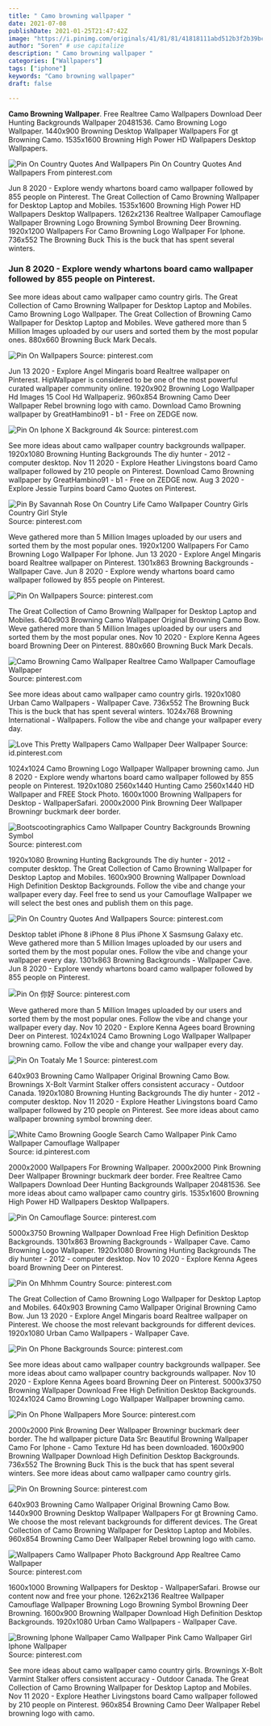 ```yaml
---
title: " Camo browning wallpaper "
date: 2021-07-08
publishDate: 2021-01-25T21:47:42Z
image: "https://i.pinimg.com/originals/41/81/81/41818111abd512b3f2b39bca9bb8221e.png"
author: "Soren" # use capitalize
description: " Camo browning wallpaper "
categories: ["Wallpapers"]
tags: ["iphone"]
keywords: "Camo browning wallpaper"
draft: false

---
```



**Camo Browning Wallpaper**. Free Realtree Camo Wallpapers Download Deer Hunting Backgrounds Wallpaper 20481536. Camo Browning Logo Wallpaper. 1440x900 Browning Desktop Wallpaper Wallpapers For gt Browning Camo. 1535x1600 Browning High Power HD Wallpapers Desktop Wallpapers.

![Pin On Country Quotes And Wallpapers](https://i.pinimg.com/originals/78/9b/04/789b048c45df0fe7335a27958964734d.jpg "Pin On Country Quotes And Wallpapers")
Pin On Country Quotes And Wallpapers From pinterest.com


Jun 8 2020 - Explore wendy whartons board camo wallpaper followed by 855 people on Pinterest. The Great Collection of Camo Browning Wallpaper for Desktop Laptop and Mobiles. 1535x1600 Browning High Power HD Wallpapers Desktop Wallpapers. 1262x2136 Realtree Wallpaper Camouflage Wallpaper Browning Logo Browning Symbol Browning Deer Browning. 1920x1200 Wallpapers For Camo Browning Logo Wallpaper For Iphone. 736x552 The Browning Buck This is the buck that has spent several winters.

### Jun 8 2020 - Explore wendy whartons board camo wallpaper followed by 855 people on Pinterest.

See more ideas about camo wallpaper camo country girls. The Great Collection of Camo Browning Wallpaper for Desktop Laptop and Mobiles. Camo Browning Logo Wallpaper. The Great Collection of Browning Camo Wallpaper for Desktop Laptop and Mobiles. Weve gathered more than 5 Million Images uploaded by our users and sorted them by the most popular ones. 880x660 Browning Buck Mark Decals.


![Pin On Wallpapers](https://i.pinimg.com/originals/0a/50/34/0a503408a0a03b9b4bfa789ab182e9ed.jpg "Pin On Wallpapers")
Source: pinterest.com

Jun 13 2020 - Explore Angel Mingaris board Realtree wallpaper on Pinterest. HipWallpaper is considered to be one of the most powerful curated wallpaper community online. 1920x902 Browning Logo Wallpaper Hd Images 15 Cool Hd Wallpaperiz. 960x854 Browning Camo Deer Wallpaper Rebel browning logo with camo. Download Camo Browning wallpaper by GreatHambino91 - b1 - Free on ZEDGE now.

![Pin On Iphone X Background 4k](https://i.pinimg.com/736x/e7/24/5b/e7245bd6beb1a52335466c78fb0381f4.jpg "Pin On Iphone X Background 4k")
Source: pinterest.com

See more ideas about camo wallpaper country backgrounds wallpaper. 1920x1080 Browning Hunting Backgrounds The diy hunter - 2012 - computer desktop. Nov 11 2020 - Explore Heather Livingstons board Camo wallpaper followed by 210 people on Pinterest. Download Camo Browning wallpaper by GreatHambino91 - b1 - Free on ZEDGE now. Aug 3 2020 - Explore Jessie Turpins board Camo Quotes on Pinterest.

![Pin By Savannah Rose On Country Life Camo Wallpaper Country Girls Country Girl Style](https://i.pinimg.com/originals/ae/a4/57/aea4570f40029e7e749ff8ce9a070b85.jpg "Pin By Savannah Rose On Country Life Camo Wallpaper Country Girls Country Girl Style")
Source: pinterest.com

Weve gathered more than 5 Million Images uploaded by our users and sorted them by the most popular ones. 1920x1200 Wallpapers For Camo Browning Logo Wallpaper For Iphone. Jun 13 2020 - Explore Angel Mingaris board Realtree wallpaper on Pinterest. 1301x863 Browning Backgrounds - Wallpaper Cave. Jun 8 2020 - Explore wendy whartons board camo wallpaper followed by 855 people on Pinterest.

![Pin On Wallpapers](https://i.pinimg.com/originals/00/0b/6f/000b6f02bdba6297680de3261b012364.jpg "Pin On Wallpapers")
Source: pinterest.com

The Great Collection of Camo Browning Wallpaper for Desktop Laptop and Mobiles. 640x903 Browning Camo Wallpaper Original Browning Camo Bow. Weve gathered more than 5 Million Images uploaded by our users and sorted them by the most popular ones. Nov 10 2020 - Explore Kenna Agees board Browning Deer on Pinterest. 880x660 Browning Buck Mark Decals.

![Camo Browning Camo Wallpaper Realtree Camo Wallpaper Camouflage Wallpaper](https://i.pinimg.com/originals/af/d2/7c/afd27cce070a4a01253847691cd2f3d4.jpg "Camo Browning Camo Wallpaper Realtree Camo Wallpaper Camouflage Wallpaper")
Source: pinterest.com

See more ideas about camo wallpaper camo country girls. 1920x1080 Urban Camo Wallpapers - Wallpaper Cave. 736x552 The Browning Buck This is the buck that has spent several winters. 1024x768 Browning International - Wallpapers. Follow the vibe and change your wallpaper every day.

![Love This Pretty Wallpapers Camo Wallpaper Deer Wallpaper](https://i.pinimg.com/originals/b9/ae/25/b9ae253486e27436b79a6c90f05de065.jpg "Love This Pretty Wallpapers Camo Wallpaper Deer Wallpaper")
Source: id.pinterest.com

1024x1024 Camo Browning Logo Wallpaper Wallpaper browning camo. Jun 8 2020 - Explore wendy whartons board camo wallpaper followed by 855 people on Pinterest. 1920x1080 2560x1440 Hunting Camo 2560x1440 HD Wallpaper and FREE Stock Photo. 1600x1000 Browning Wallpapers for Desktop - WallpaperSafari. 2000x2000 Pink Browning Deer Wallpaper Browningr buckmark deer border.

![Bootscootingraphics Camo Wallpaper Country Backgrounds Browning Symbol](https://i.pinimg.com/originals/30/9d/cf/309dcf0e8408f77e265a2bac595e640b.jpg "Bootscootingraphics Camo Wallpaper Country Backgrounds Browning Symbol")
Source: pinterest.com

1920x1080 Browning Hunting Backgrounds The diy hunter - 2012 - computer desktop. The Great Collection of Camo Browning Wallpaper for Desktop Laptop and Mobiles. 1600x900 Browning Wallpaper Download High Definition Desktop Backgrounds. Follow the vibe and change your wallpaper every day. Feel free to send us your Camouflage Wallpaper we will select the best ones and publish them on this page.

![Pin On Country Quotes And Wallpapers](https://i.pinimg.com/originals/78/9b/04/789b048c45df0fe7335a27958964734d.jpg "Pin On Country Quotes And Wallpapers")
Source: pinterest.com

Desktop tablet iPhone 8 iPhone 8 Plus iPhone X Sasmsung Galaxy etc. Weve gathered more than 5 Million Images uploaded by our users and sorted them by the most popular ones. Follow the vibe and change your wallpaper every day. 1301x863 Browning Backgrounds - Wallpaper Cave. Jun 8 2020 - Explore wendy whartons board camo wallpaper followed by 855 people on Pinterest.

![Pin On 你好](https://i.pinimg.com/736x/17/c7/7f/17c77f3552bea548455683b0bb65a02e.jpg "Pin On 你好")
Source: pinterest.com

Weve gathered more than 5 Million Images uploaded by our users and sorted them by the most popular ones. Follow the vibe and change your wallpaper every day. Nov 10 2020 - Explore Kenna Agees board Browning Deer on Pinterest. 1024x1024 Camo Browning Logo Wallpaper Wallpaper browning camo. Follow the vibe and change your wallpaper every day.

![Pin On Toataly Me 1](https://i.pinimg.com/236x/8a/c4/f6/8ac4f69e0f797e54edffc3c7b5a1f06c.jpg "Pin On Toataly Me 1")
Source: pinterest.com

640x903 Browning Camo Wallpaper Original Browning Camo Bow. Brownings X-Bolt Varmint Stalker offers consistent accuracy - Outdoor Canada. 1920x1080 Browning Hunting Backgrounds The diy hunter - 2012 - computer desktop. Nov 11 2020 - Explore Heather Livingstons board Camo wallpaper followed by 210 people on Pinterest. See more ideas about camo wallpaper browning symbol browning deer.

![White Camo Browning Google Search Camo Wallpaper Pink Camo Wallpaper Camouflage Wallpaper](https://i.pinimg.com/originals/da/d4/a2/dad4a256c661be2c519338b081a60395.jpg "White Camo Browning Google Search Camo Wallpaper Pink Camo Wallpaper Camouflage Wallpaper")
Source: id.pinterest.com

2000x2000 Wallpapers For Browning Wallpaper. 2000x2000 Pink Browning Deer Wallpaper Browningr buckmark deer border. Free Realtree Camo Wallpapers Download Deer Hunting Backgrounds Wallpaper 20481536. See more ideas about camo wallpaper camo country girls. 1535x1600 Browning High Power HD Wallpapers Desktop Wallpapers.

![Pin On Camouflage](https://i.pinimg.com/736x/6e/2d/d0/6e2dd07732ac64256e8511fa5d293850.jpg "Pin On Camouflage")
Source: pinterest.com

5000x3750 Browning Wallpaper Download Free High Definition Desktop Backgrounds. 1301x863 Browning Backgrounds - Wallpaper Cave. Camo Browning Logo Wallpaper. 1920x1080 Browning Hunting Backgrounds The diy hunter - 2012 - computer desktop. Nov 10 2020 - Explore Kenna Agees board Browning Deer on Pinterest.

![Pin On Mhhmm Country](https://i.pinimg.com/originals/64/38/1b/64381b14e9129107aec80ff7642ba36a.jpg "Pin On Mhhmm Country")
Source: pinterest.com

The Great Collection of Camo Browning Logo Wallpaper for Desktop Laptop and Mobiles. 640x903 Browning Camo Wallpaper Original Browning Camo Bow. Jun 13 2020 - Explore Angel Mingaris board Realtree wallpaper on Pinterest. We choose the most relevant backgrounds for different devices. 1920x1080 Urban Camo Wallpapers - Wallpaper Cave.

![Pin On Phone Backgrounds](https://i.pinimg.com/originals/61/ef/41/61ef4102943eea7663896125f33330f2.png "Pin On Phone Backgrounds")
Source: pinterest.com

See more ideas about camo wallpaper country backgrounds wallpaper. See more ideas about camo wallpaper country backgrounds wallpaper. Nov 10 2020 - Explore Kenna Agees board Browning Deer on Pinterest. 5000x3750 Browning Wallpaper Download Free High Definition Desktop Backgrounds. 1024x1024 Camo Browning Logo Wallpaper Wallpaper browning camo.

![Pin On Phone Wallpapers More](https://i.pinimg.com/originals/33/20/a2/3320a23cd131092a2b3e2bc1048c8718.jpg "Pin On Phone Wallpapers More")
Source: pinterest.com

2000x2000 Pink Browning Deer Wallpaper Browningr buckmark deer border. The hd wallpaper picture Data Src Beautiful Browning Wallpaper Camo For Iphone - Camo Texture Hd has been downloaded. 1600x900 Browning Wallpaper Download High Definition Desktop Backgrounds. 736x552 The Browning Buck This is the buck that has spent several winters. See more ideas about camo wallpaper camo country girls.

![Pin On Browning](https://i.pinimg.com/originals/d6/a1/a5/d6a1a58a9642921f3967b26c983bda35.jpg "Pin On Browning")
Source: pinterest.com

640x903 Browning Camo Wallpaper Original Browning Camo Bow. 1440x900 Browning Desktop Wallpaper Wallpapers For gt Browning Camo. We choose the most relevant backgrounds for different devices. The Great Collection of Camo Browning Wallpaper for Desktop Laptop and Mobiles. 960x854 Browning Camo Deer Wallpaper Rebel browning logo with camo.

![Wallpapers Camo Wallpaper Photo Background App Realtree Camo Wallpaper](https://i.pinimg.com/originals/66/20/f9/6620f94f8305c76ecacad445f79aa002.jpg "Wallpapers Camo Wallpaper Photo Background App Realtree Camo Wallpaper")
Source: pinterest.com

1600x1000 Browning Wallpapers for Desktop - WallpaperSafari. Browse our content now and free your phone. 1262x2136 Realtree Wallpaper Camouflage Wallpaper Browning Logo Browning Symbol Browning Deer Browning. 1600x900 Browning Wallpaper Download High Definition Desktop Backgrounds. 1920x1080 Urban Camo Wallpapers - Wallpaper Cave.

![Browning Iphone Wallpaper Camo Wallpaper Pink Camo Wallpaper Girl Iphone Wallpaper](https://i.pinimg.com/originals/41/81/81/41818111abd512b3f2b39bca9bb8221e.png "Browning Iphone Wallpaper Camo Wallpaper Pink Camo Wallpaper Girl Iphone Wallpaper")
Source: pinterest.com

See more ideas about camo wallpaper camo country girls. Brownings X-Bolt Varmint Stalker offers consistent accuracy - Outdoor Canada. The Great Collection of Camo Browning Wallpaper for Desktop Laptop and Mobiles. Nov 11 2020 - Explore Heather Livingstons board Camo wallpaper followed by 210 people on Pinterest. 960x854 Browning Camo Deer Wallpaper Rebel browning logo with camo.

